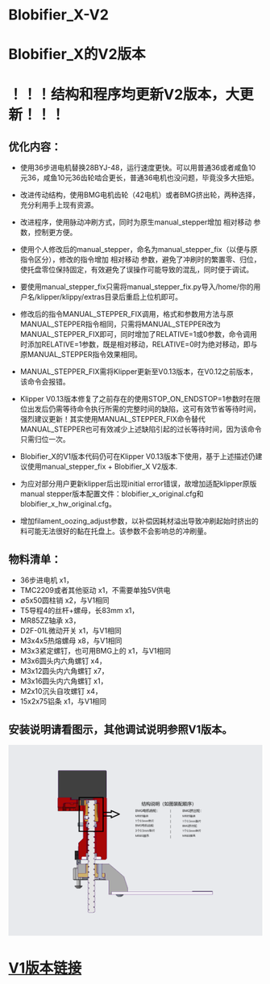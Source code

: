 # Blobifier_X-V2
# Blobifier_X的V2版本

# ！！！结构和程序均更新V2版本，大更新！！！
## 优化内容：
* 使用36步进电机替换28BYJ-48，运行速度更快。可以用普通36或者咸鱼10元36，咸鱼10元36齿轮啮合更长，普通36电机也没问题，毕竟没多大扭矩。
* 改进传动结构，使用BMG电机齿轮（42电机）或者BMG挤出轮，两种选择，充分利用手上现有资源。
* 改进程序，使用脉动冲刷方式，同时为原生manual_stepper增加 相对移动 参数，控制更方便。
 
* 使用个人修改后的manual_stepper，命名为manual_stepper_fix（以便与原指令区分），修改的指令增加 相对移动 参数，避免了冲刷时的繁置零、归位，使托盘零位保持固定，有效避免了误操作可能导致的混乱，同时便于调试。
* 要使用manual_stepper_fix只需将manual_stepper_fix.py导入/home/你的用户名/klipper/klippy/extras目录后重启上位机即可。
* 修改后的指令MANUAL_STEPPER_FIX调用，格式和参数用方法与原MANUAL_STEPPER指令相同，只需将MANUAL_STEPPER改为MANUAL_STEPPER_FIX即可，同时增加了RELATIVE=1或0参数，命令调用时添加RELATIVE=1参数，既是相对移动，RELATIVE=0时为绝对移动，即与原MANUAL_STEPPER指令效果相同。
* MANUAL_STEPPER_FIX需将Klipper更新至V0.13版本，在V0.12之前版本，该命令会报错。
* Klipper V0.13版本修复了之前存在的使用STOP_ON_ENDSTOP=1参数时在限位出发后仍需等待命令执行所需的完整时间的缺陷，这可有效节省等待时间，强烈建议更新！其实使用MANUAL_STEPPER_FIX命令替代MANUAL_STEPPER也可有效减少上述缺陷引起的过长等待时间，因为该命令只需归位一次。
* Blobifier_X的V1版本代码仍可在Klipper V0.13版本下使用，基于上述描述仍建议使用manual_stepper_fix + Blobifier_X V2版本.

* 为应对部分用户更新klipper后出现initial error错误，故增加适配klipper原版manual stepper版本配置文件：blobifier_x_original.cfg和blobifier_x_hw_original.cfg。
* 增加filament_oozing_adjust参数，以补偿因耗材溢出导致冲刷起始时挤出的料可能无法很好的黏在托盘上。该参数不会影响总的冲刷量。

## 物料清单：
* 36步进电机                      x1，
* TMC2209或者其他驱动             x1，不需要单独5V供电
* ∅5x50圆柱销                    x2，与V1相同
* T5导程4的丝杆+螺母，长83mm       x1，
* MR85ZZ轴承                      x3，
* D2F-01L微动开关                 x1，与V1相同
* M3x4x5热熔螺母                  x8，与V1相同
* M3x3紧定螺钉，也可用BMG上的      x1，与V1相同
* M3x6圆头内六角螺钉               x4，
* M3x12圆头内六角螺钉              x7，
* M3x16圆头内六角螺钉              x1，
* M2x10沉头自攻螺钉                x4，
* 15x2x75铝条                     x1，与V1相同

## 安装说明请看图示，其他调试说明参照V1版本。
![装配图示](图片/6.png)

# [V1版本链接](https://github.com/xuanyuanss/Blobifier_X)
